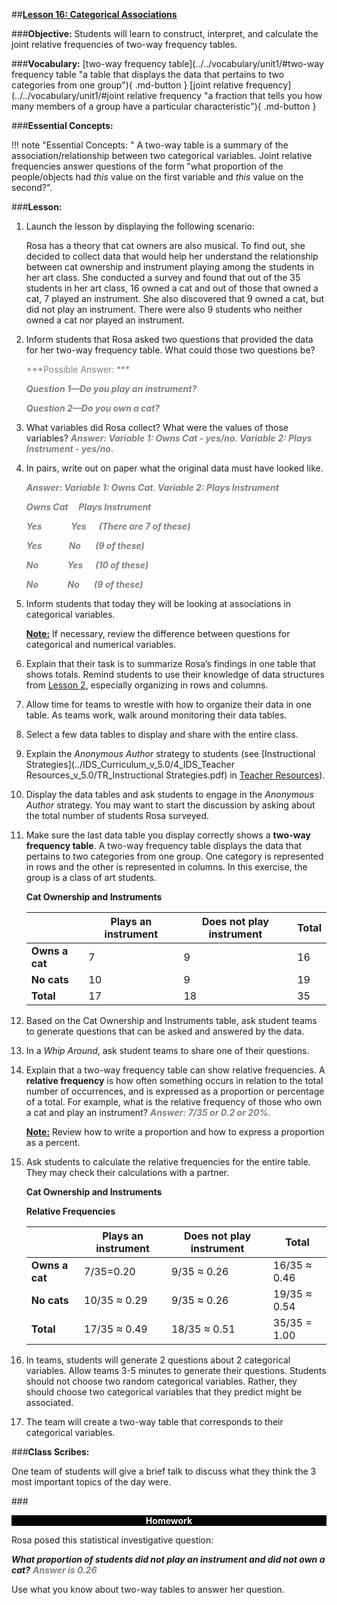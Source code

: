##**<u>Lesson 16: Categorical Associations</u>**

###**Objective:**
Students will learn to construct, interpret, and calculate the joint relative frequencies of two-way frequency
tables.

###**Vocabulary:**
[two-way frequency table](../../vocabulary/unit1/#two-way frequency table "a table that displays the data that pertains to two categories from one group"){ .md-button }
[joint relative frequency](../../vocabulary/unit1/#joint relative frequency "a fraction that tells you how many members of a group have a particular characteristic"){ .md-button }

###**Essential Concepts:**

!!! note "Essential Concepts: "
    A two-way table is a summary of the association/relationship between two
    categorical variables. Joint relative frequencies answer questions of the form "what proportion of the
    people/objects had *this* value on the first variable and *this* value on the second?".

###**Lesson:**
1. Launch the lesson by displaying the following scenario:

    Rosa has a theory that cat owners are also musical. To find out, she decided to
    collect data that would help her understand the relationship between cat
    ownership and instrument playing among the students in her art class. She
    conducted a survey and found that out of the 35 students in her art class, 16
    owned a cat and out of those that owned a cat, 7 played an instrument. She also
    discovered that 9 owned a cat, but did not play an instrument. There were also 9
    students who neither owned a cat nor played an instrument.

2. Inform students that Rosa asked two questions that provided the data for her two-way frequency
table. What could those two questions be?

    <span style="color:grey">***Possible Answer: ***</span>

    <span style="color:grey">***Question 1—Do you play an instrument?***</span>

    <span style="color:grey">***Question 2—Do you own a cat?***</span>

3. What variables did Rosa collect? What were the values of those variables? <span style="color:grey">***Answer: Variable 1: Owns Cat - yes/no. Variable 2: Plays Instrument - yes/no.***</span>

4. In pairs, write out on paper what the original data must have looked like.

    <span style="color:grey">***Answer: Variable 1: Owns Cat. Variable 2: Plays Instrument***</span>

    <span style="color:grey">***Owns Cat &nbsp;&nbsp;&nbsp;&nbsp;Plays Instrument***</span>

    <span style="color:grey">***Yes&nbsp;&nbsp;&nbsp;&nbsp;&nbsp;&nbsp;&nbsp;&nbsp;&nbsp;&nbsp;&nbsp;&nbsp;&nbsp;&nbsp;Yes&nbsp;&nbsp;&nbsp;&nbsp;&nbsp;&nbsp;(There are 7 of these)***</span>

    <span style="color:grey">***Yes&nbsp;&nbsp;&nbsp;&nbsp;&nbsp;&nbsp;&nbsp;&nbsp;&nbsp;&nbsp;&nbsp;&nbsp;&nbsp;No&nbsp;&nbsp;&nbsp;&nbsp;&nbsp;&nbsp;&nbsp;(9 of these)***</span>

    <span style="color:grey">***No&nbsp;&nbsp;&nbsp;&nbsp;&nbsp;&nbsp;&nbsp;&nbsp;&nbsp;&nbsp;&nbsp;&nbsp;&nbsp;&nbsp;Yes&nbsp;&nbsp;&nbsp;&nbsp;&nbsp;&nbsp;(10 of these)***</span>

    <span style="color:grey">***No&nbsp;&nbsp;&nbsp;&nbsp;&nbsp;&nbsp;&nbsp;&nbsp;&nbsp;&nbsp;&nbsp;&nbsp;&nbsp;&nbsp;No&nbsp;&nbsp;&nbsp;&nbsp;&nbsp;&nbsp;&nbsp;(9 of these)***</span>

5. Inform students that today they will be looking at associations in categorical variables.

    **<u>Note:</u>** If necessary, review the difference between questions for categorical and numerical
    variables.

6. Explain that their task is to summarize Rosa’s findings in one table that shows totals. Remind
students to use their knowledge of data structures from [Lesson 2](lesson2.md), especially organizing in rows
and columns.

7. Allow time for teams to wrestle with how to organize their data in one table. As teams work, walk
around monitoring their data tables.

8. Select a few data tables to display and share with the entire class.

9. Explain the *Anonymous Author* strategy to students (see [Instructional Strategies](../IDS_Curriculum_v_5.0/4_IDS_Teacher Resources_v_5.0/TR_Instructional Strategies.pdf) in [Teacher
Resources](../download/resources.md)).

10. Display the data tables and ask students to engage in the *Anonymous Author* strategy. You may
want to start the discussion by asking about the total number of students Rosa surveyed.

11. Make sure the last data table you display correctly shows a **two-way frequency table**. A two-way
frequency table displays the data that pertains to two categories from one group. One category is
represented in rows and the other is represented in columns. In this exercise, the group is a class
of art students.

    **Cat Ownership and Instruments**

    |  | **Plays an instrument** | **Does not play instrument** | **Total** |
    | ------------ | ------------- | ------------ | ------------ |
    | **Owns a cat** | 7 | 9 | 16 |
    | **No cats** | 10 | 9 | 19 |
    | **Total** | 17 | 18 | 35 |

12. Based on the Cat Ownership and Instruments table, ask student teams to generate questions that
can be asked and answered by the data.

13. In a *Whip Around*, ask student teams to share one of their questions.

14. Explain that a two-way frequency table can show relative frequencies. A **relative frequency** is
how often something occurs in relation to the total number of occurrences, and is expressed as a
proportion or percentage of a total. For example, what is the relative frequency of those who own
a cat and play an instrument? <span style="color:grey">***Answer: 7/35 or 0.2 or 20%.***</span>

    **<u>Note:</u>** Review how to write a proportion and how to express a proportion as a percent.

15. Ask students to calculate the relative frequencies for the entire table. They may check their
calculations with a partner.


    **Cat Ownership and Instruments**

    **Relative Frequencies**
    
    |  | **Plays an instrument** | **Does not play instrument** | **Total** |
    | ------------ | ------------- | ------------ | ------------ |
    | **Owns a cat** | 7/35=0.20 | 9/35 ≈ 0.26 | 16/35 ≈ 0.46 |
    | **No cats** | 10/35 ≈ 0.29 | 9/35 ≈ 0.26 | 19/35 ≈ 0.54 |
    | **Total** | 17/35 ≈ 0.49 | 18/35 ≈ 0.51 | 35/35 = 1.00 |

16. In teams, students will generate 2 questions about 2 categorical variables. Allow teams 3-5
minutes to generate their questions. Students should not choose two random categorical
variables. Rather, they should choose two categorical variables that they predict might be
associated.

17. The team will create a two-way table that corresponds to their categorical variables.

###**Class Scribes:**

One team of students will give a brief talk to discuss what they think the 3 most important topics
of the day were.

###<p style="background: black; color: white; text-align: center;">**Homework**</p>
Rosa posed this statistical investigative question:

***What proportion of students did not play an instrument and did not own a cat?*** <span style="color:grey">***Answer is 0.26***</span>

Use what you know about two-way tables to answer her question.
